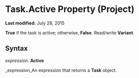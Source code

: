 
# Task.Active Property (Project)

 **Last modified:** July 28, 2015

 **True** if the task is active; otherwise, **False**. Read/write  **Variant**.

## Syntax

 _expression_. **Active**

 _expression_An expression that returns a  **Task** object.

